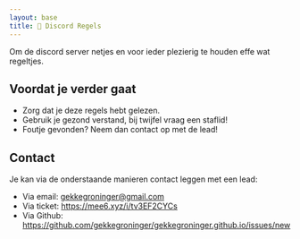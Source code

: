 ```yaml
---
layout: base
title: 📜 Discord Regels
---
```


Om de discord server netjes en voor ieder plezierig te houden effe wat regeltjes.

## Voordat je verder gaat

* Zorg dat je deze regels hebt gelezen.
* Gebruik je gezond verstand, bij twijfel vraag een staflid!
* Foutje gevonden? Neem dan contact op met de lead!

## Contact

Je kan via de onderstaande manieren contact leggen met een lead:

* Via email: gekkegroninger@gmail.com
* Via ticket: <https://mee6.xyz/i/tv3EF2CYCs>
* Via Github: https://github.com/gekkegroninger/gekkegroninger.github.io/issues/new